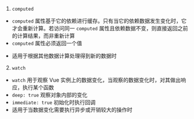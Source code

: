 1. `computed` 

- `computed` 属性基于它的依赖进行缓存。只有当它的依赖数据发生变化时，它才会重新计算。若访问同一 `computed` 属性且依赖数据不变，则直接返回之前的计算结果，而非重新计算
- `computed` 属性必须返回一个值
* 适用于根据其他数据计算处理得到新的数据时

2. `watch`

- `watch` 用于观察 Vue 实例上的数据变化，当观察的数据变化时，对其做出响应，执行某个函数 
- `deep: true` 观察对象内部的变化
- `immediate: true` 初始化时执行回调
- 适用于当数据变化需要执行异步或开销较大的操作时
